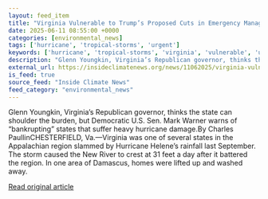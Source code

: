 ```yaml
---
layout: feed_item
title: "Virginia Vulnerable to Trump’s Proposed Cuts in Emergency Management and Disaster Relief"
date: 2025-06-11 08:55:00 +0000
categories: [environmental_news]
tags: ['hurricane', 'tropical-storms', 'urgent']
keywords: ['hurricane', 'tropical-storms', 'virginia', 'vulnerable', 'urgent', 'trump']
description: "Glenn Youngkin, Virginia’s Republican governor, thinks the state can shoulder the burden, but Democratic U"
external_url: https://insideclimatenews.org/news/11062025/virginia-vulnerable-to-fema-disaster-relief-cuts/
is_feed: true
source_feed: "Inside Climate News"
feed_category: "environmental_news"
---
```


Glenn Youngkin, Virginia’s Republican governor, thinks the state can shoulder the burden, but Democratic U.S. Sen. Mark Warner warns of “bankrupting” states that suffer heavy hurricane damage.By Charles PaullinCHESTERFIELD, Va.—Virginia was one of several states in the Appalachian region slammed by Hurricane Helene’s rainfall last September. The storm caused the New River to crest at 31 feet a day after it battered the region. In one area of Damascus, homes were lifted up and washed away.

[Read original article](https://insideclimatenews.org/news/11062025/virginia-vulnerable-to-fema-disaster-relief-cuts/)
